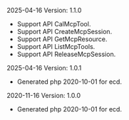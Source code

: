 2025-04-16 Version: 1.1.0
- Support API CalMcpTool.
- Support API CreateMcpSession.
- Support API GetMcpResource.
- Support API ListMcpTools.
- Support API ReleaseMcpSession.


2025-04-16 Version: 1.0.1
- Generated php 2020-10-01 for ecd.

2020-11-16 Version: 1.0.0
- Generated php 2020-10-01 for ecd.

